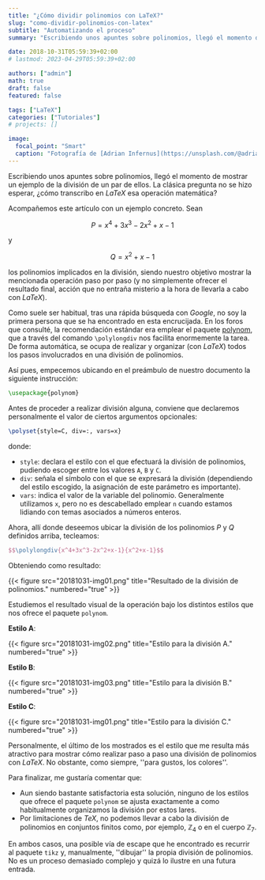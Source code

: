 ```yaml
---
title: "¿Cómo dividir polinomios con LaTeX?"
slug: "como-dividir-polinomios-con-latex"
subtitle: "Automatizando el proceso"
summary: "Escribiendo unos apuntes sobre polinomios, llegó el momento de mostrar un ejemplo de la división de un par de ellos. La clásica pregunta no se hizo esperar, ¿cómo transcribo en LaTeX esa operación matemática?"

date: 2018-10-31T05:59:39+02:00
# lastmod: 2023-04-29T05:59:39+02:00

authors: ["admin"]
math: true
draft: false
featured: false

tags: ["LaTeX"]
categories: ["Tutoriales"]
# projects: []

image:
  focal_point: "Smart"
  caption: "Fotografía de [Adrian Infernus](https://unsplash.com/@adrian_infernus), disponible en [Unsplash](https://unsplash.com/photos/5apewqWk978)."
---
```


Escribiendo unos apuntes sobre polinomios, llegó el momento de mostrar un ejemplo de la división de un par de ellos. La clásica pregunta no se hizo esperar, ¿cómo transcribo en *LaTeX* esa operación matemática?

Acompañemos este artículo con un ejemplo concreto. Sean 

$$
P = x^4 + 3x^3 - 2x^2 + x - 1
$$ 

y 

$$
Q = x^2 + x - 1
$$ 

los polinomios implicados en la división, siendo nuestro objetivo mostrar la mencionada operación paso por paso (y no simplemente ofrecer el resultado final, acción que no entraña misterio a la hora de llevarla a cabo con *LaTeX*).

Como suele ser habitual, tras una rápida búsqueda con *Google*, no soy la primera persona que se ha encontrado en esta encrucijada. En los foros que consulté, la recomendación estándar era emplear el paquete [polynom](https://ctan.org/pkg/polynom), que a través del comando `\polylongdiv` nos facilita enormemente la tarea. De forma automática, se ocupa de realizar y organizar (con *LaTeX*) todos los pasos involucrados en una división de polinomios.

Así pues, empecemos ubicando en el preámbulo de nuestro documento la siguiente instrucción:

```tex
\usepackage{polynom}
```

Antes de proceder a realizar división alguna, conviene que declaremos personalmente el valor de ciertos argumentos opcionales:

```tex
\polyset{style=C, div=:, vars=x}
```

donde:

- `style`: declara el estilo con el que efectuará la división de polinomios, pudiendo escoger entre los valores `A`, `B` y `C`. 
- `div`: señala el símbolo con el que se expresará la división (dependiendo del estilo escogido, la asignación de este parámetro es importante).
- `vars`: indica el valor de la variable del polinomio. Generalmente utilizamos `x`, pero no es descabellado emplear `n` cuando estamos lidiando con temas asociados a números enteros.

Ahora, allí donde deseemos ubicar la división de los polinomios $P$ y $Q$ definidos arriba, tecleamos:

```tex
$$\polylongdiv{x^4+3x^3-2x^2+x-1}{x^2+x-1}$$
```

Obteniendo como resultado:

{{< figure src="20181031-img01.png" title="Resultado de la división de polinomios." numbered="true" >}}

Estudiemos el resultado visual de la operación bajo los distintos estilos que nos ofrece el paquete `polynom`.

**Estilo A**:

{{< figure src="20181031-img02.png" title="Estilo para la división A." numbered="true" >}}

**Estilo B**:

{{< figure src="20181031-img03.png" title="Estilo para la división B." numbered="true" >}}

**Estilo C**:

{{< figure src="20181031-img01.png" title="Estilo para la división C." numbered="true" >}}

Personalmente, el último de los mostrados es el estilo que me resulta más atractivo para mostrar cómo realizar paso a paso una división de polinomios con *LaTeX*. No obstante, como siempre, ''para gustos, los colores''.

Para finalizar, me gustaría comentar que:

- Aun siendo bastante satisfactoria esta solución, ninguno de los estilos que ofrece el paquete `polynom` se ajusta exactamente a como habitualmente organizamos la división por estos lares.
- Por limitaciones de *TeX*, no podemos llevar a cabo la división de polinomios en conjuntos finitos como, por ejemplo, $\mathbb{Z}_4$ o en el cuerpo $\mathbb{Z}_7$.

En ambos casos, una posible vía de escape que he encontrado es recurrir al paquete `tikz` y, manualmente, ''dibujar'' la propia división de polinomios. No es un proceso demasiado complejo y quizá lo ilustre en una futura entrada.
